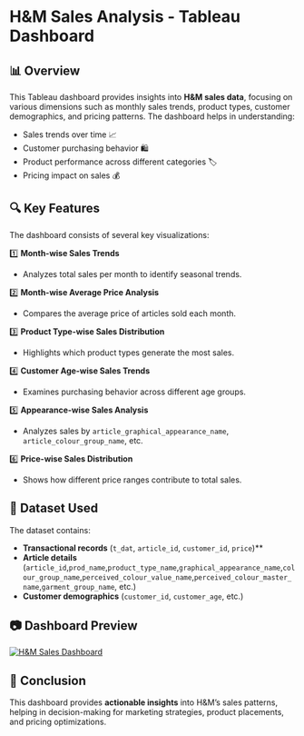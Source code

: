 # H&M Sales Analysis - Tableau Dashboard

## 📊 Overview
This Tableau dashboard provides insights into **H&M sales data**, focusing on various dimensions such as monthly sales trends, product types, customer demographics, and pricing patterns. The dashboard helps in understanding:
- Sales trends over time 📈
- Customer purchasing behavior 🛍️
- Product performance across different categories 🏷️
- Pricing impact on sales 💰

## 🔍 Key Features
The dashboard consists of several key visualizations:

1️⃣ **Month-wise Sales Trends** 
   - Analyzes total sales per month to identify seasonal trends.  

2️⃣ **Month-wise Average Price Analysis**   
   - Compares the average price of articles sold each month.  

3️⃣ **Product Type-wise Sales Distribution** 
   - Highlights which product types generate the most sales.  

4️⃣ **Customer Age-wise Sales Trends** 
   - Examines purchasing behavior across different age groups.  

5️⃣ **Appearance-wise Sales Analysis** 
   - Analyzes sales by `article_graphical_appearance_name`, `article_colour_group_name`, etc.  

6️⃣ **Price-wise Sales Distribution**   
   - Shows how different price ranges contribute to total sales.  

## 📂 Dataset Used
The dataset contains:
- **Transactional records** (`t_dat`, `article_id`, `customer_id`, `price`)**  
- **Article details** (`article_id`,`prod_name`,`product_type_name`,`graphical_appearance_name`,`colour_group_name`,`perceived_colour_value_name`,`perceived_colour_master_name`,`garment_group_name`, etc.)  
- **Customer demographics** (`customer_id`, `customer_age`, etc.)

## 📷 Dashboard Preview

[![H&M Sales Dashboard](https://public.tableau.com/static/images/HM/HM2018-20SalesReport/Dashboard1/1.png)](https://public.tableau.com/views/HM2018-20SalesReport/Dashboard1)

## 📌 Conclusion
This dashboard provides **actionable insights** into H&M’s sales patterns, helping in decision-making for marketing strategies, product placements, and pricing optimizations.
